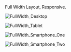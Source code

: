 Full Width Layout, Responsive.

![FullWidth_Desktop](https://user-images.githubusercontent.com/75909425/210668133-77305a59-2a9f-4c42-9adb-a9858bb09418.png)

![FullWidth_Tablet](https://user-images.githubusercontent.com/75909425/210668175-03f0d73d-4826-4435-b975-f65800fd1033.png)

![FullWidth_Smartphone_One](https://user-images.githubusercontent.com/75909425/210668149-6b8e77a0-ea39-4aa4-a9a8-ff063b66c8a8.png)

![FullWidth_Smartphone_Two](https://user-images.githubusercontent.com/75909425/210668158-6a756621-4d8d-4348-99cb-18e4d5fe0090.png)
